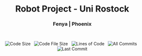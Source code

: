 <div align = "center">
  <h1> Robot Project - Uni Rostock </h1>
  <h3> Fenya | Phoenix </h3>
</div>

&nbsp;

<div align = "center">

![Code Size][code-size-img] &nbsp; ![Code File Size][code-file-img] 
&nbsp; 
![Lines of Code][code-lines-img] &nbsp; ![All Commits][fen-commit-img]
&nbsp; 
![Last Commit][last-commit-img]

</div>
 
 
<!-- Link anchors -->

[code-size-img]:    https://img.shields.io/github/languages/code-size/FenFr/robot_project?label=Code%20Size&style=flat-square
[code-file-img]:    https://img.shields.io/github/directory-file-count/fenfr/robot_project?label=Files&style=flat-square
[code-lines-img]:   https://img.shields.io/tokei/lines/github/fenfr/cpp_and_gui_course?label=Lines%20of%20Code&style=flat-square
[fen-commit-img]:   https://img.shields.io/github/commit-activity/m/fenfr/robot_project?label=Commit%20Activity&style=flat-square
[last-commit-img]:  https://img.shields.io/github/last-commit/FenFr/robot_project?label=Last%20Commit&style=flat-square
